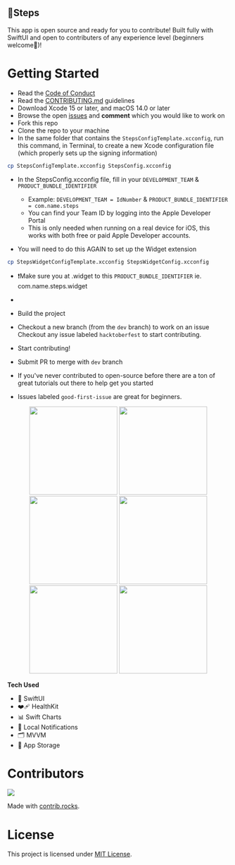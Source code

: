 
## 🏃Steps 

This app is open source and ready for you to contribute! Built fully with SwiftUI and open to contributers of any experience level (beginners welcome🙂)!

# Getting Started
* Read the [Code of Conduct](https://github.com/brittanyarima/Steps/blob/main/CODE_OF_CONDUCT.md)
* Read the [CONTRIBUTING.md](https://github.com/brittanyarima/Steps/blob/main/CONTRIBUTING.md) guidelines
* Download Xcode 15 or later, and macOS 14.0 or later
* Browse the open [issues](https://github.com/brittanyarima/Steps/issues) and **comment** which you would like to work on
* Fork this repo
* Clone the repo to your machine
* In the same folder that contains the `StepsConfigTemplate.xcconfig`, run this command, in Terminal, to create a new Xcode configuration file (which properly sets up the signing information)

```sh
cp StepsConfigTemplate.xcconfig StepsConfig.xcconfig
```

* In the StepsConfig.xcconfig file, fill in your `DEVELOPMENT_TEAM` & `PRODUCT_BUNDLE_IDENTIFIER`
   * Example: `DEVELOPMENT_TEAM = IdNumber` & `PRODUCT_BUNDLE_IDENTIFIER = com.name.steps`
   * You can find your Team ID by logging into the Apple Developer Portal
   * This is only needed when running on a real device for iOS, this works with both free or paid Apple Developer accounts.
 
 * You will need to do this AGAIN to set up the Widget extension 
   
```sh
cp StepsWidgetConfigTemplate.xcconfig StepsWidgetConfig.xcconfig
```
* ❗️Make sure you at .widget to this `PRODUCT_BUNDLE_IDENTIFIER` ie. com.name.steps.widget
* 
* Build the project

* Checkout a new branch (from the `dev` branch) to work on an issue
Checkout any issue labeled `hacktoberfest` to start contributing.

* Start contributing!
* Submit PR to merge with `dev` branch
* If you've never contributed to open-source before there are a ton of great tutorials out there to help get you started
* Issues labeled `good-first-issue` are great for beginners.


<p align="center">
<img src="https://user-images.githubusercontent.com/76922883/209883943-03fc014d-778a-429d-8817-79d5a665ba0d.jpg" width="200"/>
<img src="https://user-images.githubusercontent.com/76922883/209884023-aca50258-92ee-4dcf-89db-5e69ee6d3076.jpg" width="200"/>
<img src="https://user-images.githubusercontent.com/76922883/209884047-f5b8bf5f-7ee5-43f1-bedc-6c7786197a13.jpg" width="200"/>
<img src="https://user-images.githubusercontent.com/76922883/209884076-f3ebcd7b-5dc2-49c2-9762-83e50c19e102.jpg" width="200"/>
<img src="https://user-images.githubusercontent.com/76922883/209884112-f3ad71cd-2fb7-4473-a1d3-8fbdb3c37a00.jpg" width="200"/>
<img src="https://user-images.githubusercontent.com/76922883/209884150-6c2d5d16-c84d-475a-a797-b0f5b2288a41.mp4" width="200"/>
</p>

**Tech Used**
- 🎨 SwiftUI
- ❤️‍🩹 HealthKit
- 📊 Swift Charts
- 🔔 Local Notifications
- 🗂️ MVVM
- 💾 App Storage

  
# Contributors  
<a href="https://github.com/brittanyarima/Steps/graphs/contributors">
  <img src="https://contrib.rocks/image?repo=brittanyarima/Steps" />
</a>

Made with [contrib.rocks](https://contrib.rocks).


# License 
This project is licensed under [MIT License](https://github.com/brittanyarima/Steps/blob/main/LICENSE).

